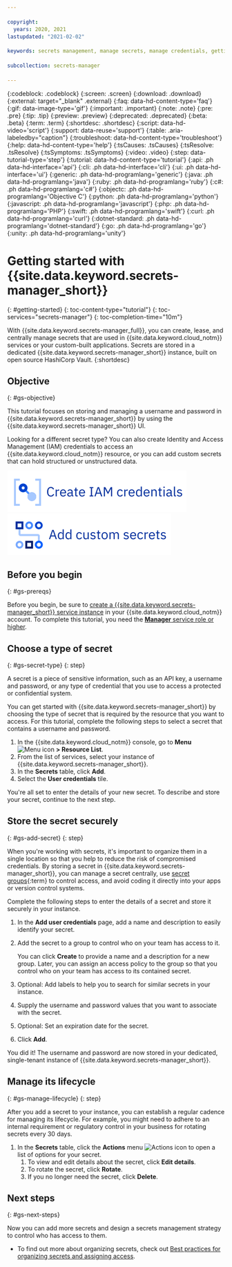 ```yaml
---

copyright:
  years: 2020, 2021
lastupdated: "2021-02-02"

keywords: secrets management, manage secrets, manage credentials, getting started tutorial, store username and password, add secrets, add credentials, get started with Secrets Manager

subcollection: secrets-manager

---
```


{:codeblock: .codeblock}
{:screen: .screen}
{:download: .download}
{:external: target="_blank" .external}
{:faq: data-hd-content-type='faq'}
{:gif: data-image-type='gif'}
{:important: .important}
{:note: .note}
{:pre: .pre}
{:tip: .tip}
{:preview: .preview}
{:deprecated: .deprecated}
{:beta: .beta}
{:term: .term}
{:shortdesc: .shortdesc}
{:script: data-hd-video='script'}
{:support: data-reuse='support'}
{:table: .aria-labeledby="caption"}
{:troubleshoot: data-hd-content-type='troubleshoot'}
{:help: data-hd-content-type='help'}
{:tsCauses: .tsCauses}
{:tsResolve: .tsResolve}
{:tsSymptoms: .tsSymptoms}
{:video: .video}
{:step: data-tutorial-type='step'}
{:tutorial: data-hd-content-type='tutorial'}
{:api: .ph data-hd-interface='api'}
{:cli: .ph data-hd-interface='cli'}
{:ui: .ph data-hd-interface='ui'}
{:generic: .ph data-hd-programlang='generic'}
{:java: .ph data-hd-programlang='java'}
{:ruby: .ph data-hd-programlang='ruby'}
{:c#: .ph data-hd-programlang='c#'}
{:objectc: .ph data-hd-programlang='Objective C'}
{:python: .ph data-hd-programlang='python'}
{:javascript: .ph data-hd-programlang='javascript'}
{:php: .ph data-hd-programlang='PHP'}
{:swift: .ph data-hd-programlang='swift'}
{:curl: .ph data-hd-programlang='curl'}
{:dotnet-standard: .ph data-hd-programlang='dotnet-standard'}
{:go: .ph data-hd-programlang='go'}
{:unity: .ph data-hd-programlang='unity'}

# Getting started with {{site.data.keyword.secrets-manager_short}}
{: #getting-started}
{: toc-content-type="tutorial"} 
{: toc-services="secrets-manager"}
{: toc-completion-time="10m"}

With {{site.data.keyword.secrets-manager_full}}, you can create, lease, and centrally manage secrets that are used in {{site.data.keyword.cloud_notm}} services or your custom-built applications. Secrets are stored in a dedicated {{site.data.keyword.secrets-manager_short}} instance, built on open source HashiCorp Vault.
{:shortdesc}

## Objective
{: #gs-objective}

This tutorial focuses on storing and managing a username and password in {{site.data.keyword.secrets-manager_short}} by using the {{site.data.keyword.secrets-manager_short}} UI.

Looking for a different secret type? You can also create Identity and Access Management (IAM) credentials to access an {{site.data.keyword.cloud_notm}} resource, or you can add custom secrets that can hold structured or unstructured data. 

[![This image is a visual link to the instructions for creating IAM credentials](images/gs-iam-credentials.svg)](/docs/secrets-manager?topic=secrets-manager-store-secrets#store-iam-credentials)     [![This image is a visual link to the instructions on adding custom secrets.](images/gs-custom.svg)](/docs/secrets-manager?topic=secrets-manager-store-secrets#store-arbitrary-secrets)

## Before you begin
{: #gs-prereqs}

Before you begin, be sure to [create a {{site.data.keyword.secrets-manager_short}} service instance](/docs/secrets-manager?topic=secrets-manager-create-instance) in your {{site.data.keyword.cloud_notm}} account. To complete this tutorial, you need the [**Manager** service role or higher](/docs/secrets-manager?topic=secrets-manager-iam).

## Choose a type of secret
{: #gs-secret-type}
{: step}

A secret is a piece of sensitive information, such as an API key, a username and password, or any type of credential that you use to access a protected or confidential system. 

You can get started with {{site.data.keyword.secrets-manager_short}} by choosing the type of secret that is required by the resource that you want to access. For this tutorial, complete the following steps to select a secret that contains a username and password.

1. In the {{site.data.keyword.cloud_notm}} console, go to **Menu** ![Menu icon](../icons/icon_hamburger.svg) **> Resource List**.
2. From the list of services, select your instance of {{site.data.keyword.secrets-manager_short}}.
3. In the **Secrets** table, click **Add**.
4. Select the **User credentials** tile.

  You're all set to enter the details of your new secret. To describe and store your secret, continue to the next step.

## Store the secret securely
{: #gs-add-secret}
{: step}

When you're working with secrets, it's important to organize them in a single location so that you help to reduce the risk of compromised credentials. By storing a secret in {{site.data.keyword.secrets-manager_short}}, you can manage a secret centrally, use [secret groups](#x9968962){:term} to control access, and avoid coding it directly into your apps or version control systems.

Complete the following steps to enter the details of a secret and store it securely in your instance.

1. In the **Add user credentials** page, add a name and description to easily identify your secret.
2. Add the secret to a group to control who on your team has access to it.

   You can click **Create** to provide a name and a description for a new group. Later, you can assign an access policy to the group so that you control who on your team has access to its contained secret. 
3. Optional: Add labels to help you to search for similar secrets in your instance.
4. Supply the username and password values that you want to associate with the secret.
5. Optional: Set an expiration date for the secret.
6. Click **Add**.

  You did it! The username and password are now stored in your dedicated, single-tenant instance of {{site.data.keyword.secrets-manager_short}}. 

## Manage its lifecycle
{: #gs-manage-lifecycle}
{: step}

After you add a secret to your instance, you can establish a regular cadence for managing its lifecycle. For example, you might need to adhere to an internal requirement or regulatory control in your business for rotating secrets every 30 days. 

1. In the **Secrets** table, click the **Actions** menu ![Actions icon](../icons/actions-icon-vertical.svg) to open a list of options for your secret.
   1. To view and edit details about the secret, click **Edit details**.
   2. To rotate the secret, click **Rotate**.
   3. If you no longer need the secret, click **Delete**.

## Next steps
{: #gs-next-steps}

Now you can add more secrets and design a secrets management strategy to control who has access to them.

- To find out more about organizing secrets, check out [Best practices for organizing secrets and assigning access](/docs/secrets-manager?topic=secrets-manager-best-practices-organize-secrets).

